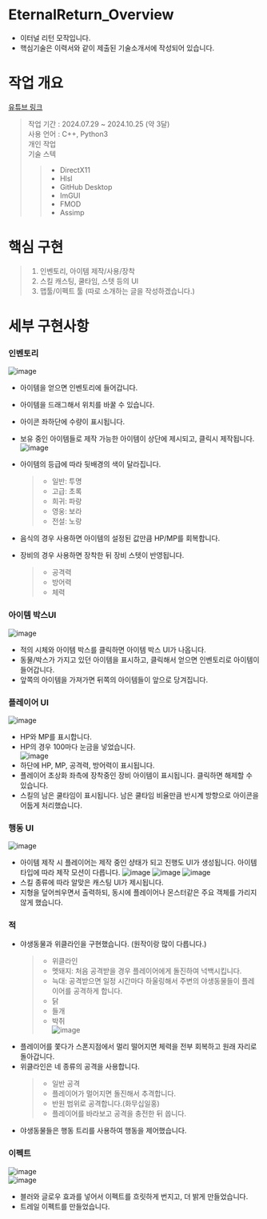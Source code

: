 # EternalReturn_Overview
- 이터널 리턴 모작입니다.  
- 핵심기술은 이력서와 같이 제출된 기술소개서에 작성되어 있습니다.  

# 작업  개요
[유튜브 링크](https://youtu.be/VZujHWG_ztw)  
> 작업 기간 : 2024.07.29 ~ 2024.10.25 (약 3달)  
> 사용 언어 : C++, Python3  
> 개인 작업  
> 기술 스텍  
>>- DirectX11  
>>- Hlsl  
>>- GitHub Desktop  
>>- ImGUI  
>>- FMOD  
>>- Assimp  

# 핵심 구현
> 1. 인벤토리, 아이템 제작/사용/장착
> 2. 스킬 캐스팅, 쿨타임, 스텟 등의 UI
> 3. 맵툴/이펙트 툴 (따로 소개하는 글을 작성하겠습니다.)

# 세부 구현사항
### 인벤토리
![image](https://github.com/user-attachments/assets/c63aa028-7f79-47cf-9096-1efde2c3e265)  
- 아이템을 얻으면 인벤토리에 들어갑니다.  
- 아이템을 드래그해서 위치를 바꿀 수 있습니다.
- 아이콘 좌하단에 수량이 표시됩니다.
- 보유 중인 아이템들로 제작 가능한 아이템이 상단에 제시되고, 클릭시 제작됩니다.  
![image](https://github.com/user-attachments/assets/4d3c1aac-d7b0-4f41-b795-d9b5f71842ad)  


- 아이템의 등급에 따라 뒷배경의 색이 달라집니다.
   >- 일반: 투명
   >- 고급: 초록  
   >- 희귀: 파랑  
   >- 영웅: 보라  
   >- 전설: 노랑
- 음식의 경우 사용하면 아이템의 설정된 값만큼 HP/MP를 회복합니다.
- 장비의 경우 사용하면 장착한 뒤 장비 스텟이 반영됩니다.
   >- 공격력  
   >- 방어력  
   >- 체력
   
### 아이템 박스UI
![image](https://github.com/user-attachments/assets/5871febd-c17d-42e9-82c2-ca754a58b111)  
- 적의 시체와 아이템 박스를 클릭하면 아이템 박스 UI가 나옵니다.  
- 동물/박스가 가지고 있던 아이템을 표시하고, 클릭해서 얻으면 인벤토리로 아이템이 들어갑니다.  
- 앞쪽의 아이템을 가져가면 뒤쪽의 아이템들이 앞으로 당겨집니다.  
### 플레이어 UI
![image](https://github.com/user-attachments/assets/d0de5c67-6a94-44a8-a255-17e016991f09)  

- HP와 MP를 표시합니다.
- HP의 경우 100마다 눈금을 넣었습니다.  
![image](https://github.com/user-attachments/assets/aa23b659-e6d2-436d-942d-c4374b4e4dcc)  
- 하단에 HP, MP, 공격력, 방어력이 표시됩니다.
- 플레이어 초상화 좌측에 장착중인 장비 아이템이 표시됩니다. 클릭하면 해제할 수 있습니다.
- 스킬의 남은 쿨타임이 표시됩니다. 남은 쿨타임 비율만큼 반시계 방향으로 아이콘을 어둡게 처리했습니다.
### 행동 UI
![image](https://github.com/user-attachments/assets/e2faa62c-cb7d-4d06-bbf4-15155ed982db)  
- 아이템 제작 시 플레이어는 제작 중인 샹태가 되고 진행도 UI가 생성됩니다.
  아이템 타입에 따라 제작 모션이 다릅니다.
![image](https://github.com/user-attachments/assets/2225063e-23a8-46f1-9333-74f4b69f32dc)
![image](https://github.com/user-attachments/assets/32bed7f6-3c89-4346-b98c-a7d681bc3fd1)
![image](https://github.com/user-attachments/assets/0023a2b5-7371-41bc-a6da-82c89344c3b5)
- 스킬 종류에 따라 알맞은 캐스팅 UI가 제시됩니다.
- 지형을 덮어씌우면서 출력하되, 동시에 플레이어나 몬스터같은 주요 객체를 가리지 않게 했습니다.

### 적
- 야생동물과 위클라인을 구현했습니다. (원작이랑 많이 다릅니다.)  
   >- 위클라인  
   >- 멧돼지: 처음 공격받을 경우 플레이어에게 돌진하여 넉백시킵니다.  
   >- 늑대: 공격받으면 일정 시간마다 하울링해서 주변의 야생동물들이 플레이어를 공격하게 합니다.  
   >- 닭  
   >- 들개  
   >- 박쥐  
   >![image](https://github.com/user-attachments/assets/9df1d9ce-f406-4ba6-89d5-284c9427e6f1)  
- 플레이어를 쫓다가 스폰지점에서 멀리 떨어지면 체력을 전부 회복하고 원래 자리로 돌아갑니다.  
- 위클라인은 네 종류의 공격을 사용합니다.  
   >- 일반 공격  
   >- 플레이어가 멀어지면 돌진해서 추격합니다.  
   >- 반원 범위로 공격합니다.(화무십일홍)  
   >- 플레이어를 바라보고 공격을 충전한 뒤 쏩니다.  
- 야생동물들은 행동 트리를 사용하여 행동을 제어했습니다.  

### 이펙트
![image](https://github.com/user-attachments/assets/d408f13e-d136-4df5-be8d-1ee269d9392c)   
![image](https://github.com/user-attachments/assets/072efd4b-8405-4a9e-9edf-3446d34eb946)  
- 블러와 글로우 효과를 넣어서 이펙트를 흐릿하게 번지고, 더 밝게 만들었습니다.
- 트레일 이펙트를 만들었습니다.
